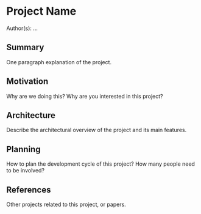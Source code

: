 # Project Name

Author(s): ...


## Summary

One paragraph explanation of the project.

## Motivation

Why are we doing this? Why are you interested in this project?

## Architecture

Describe the architectural overview of the project and its main features.

## Planning

How to plan the development cycle of this project? How many people need to be involved?

## References

Other projects related to this project, or papers.
